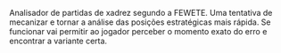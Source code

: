 Analisador de partidas de xadrez segundo a FEWETE. Uma tentativa de mecanizar e tornar a análise das posições estratégicas mais rápida. Se funcionar vai permitir ao jogador perceber o momento exato do erro e encontrar a variante certa.